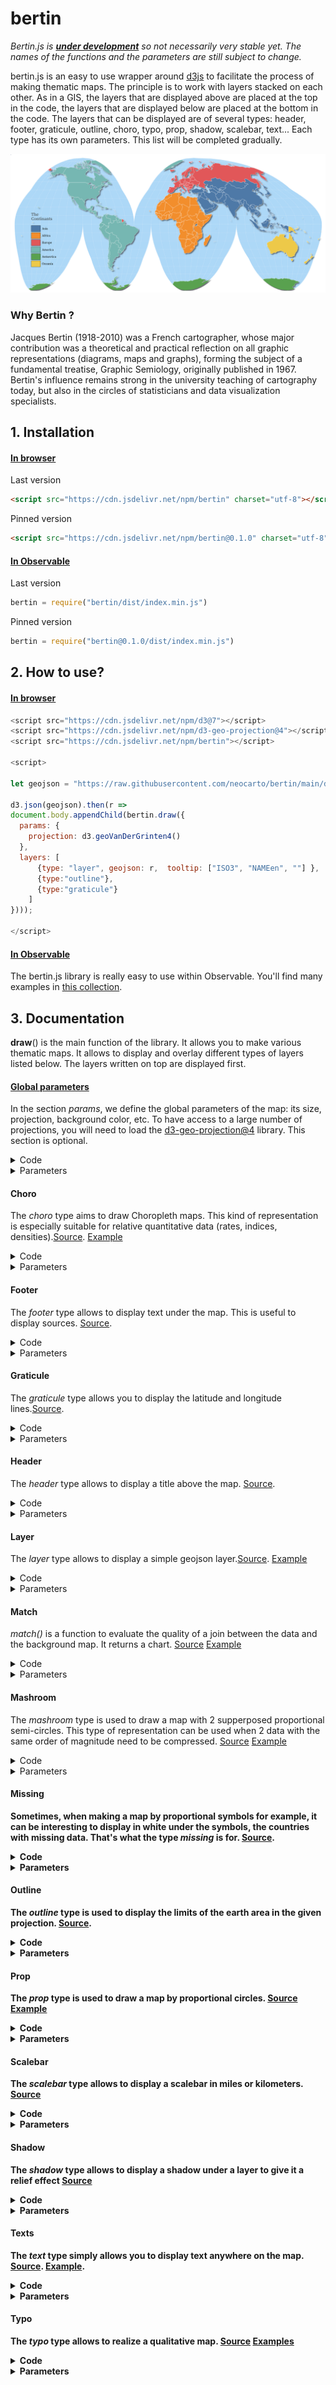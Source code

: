 # bertin

*Bertin.js is <ins>**under development**</ins> so not necessarily very stable yet. The names of the functions and the parameters are still subject to change.*

bertin.js is an easy to use wrapper around [d3js](https://github.com/d3/d3) to facilitate the process of making thematic maps. The principle is to work with layers stacked on each other. As in a GIS, the layers that are displayed above are placed at the top in the code, the layers that are displayed below are placed at the bottom in the code. The layers that can be displayed are of several types: header, footer, graticule, outline, choro, typo, prop, shadow, scalebar, text... Each type has its own parameters. This list will be completed gradually.

![](./img/bertin_typo.png)

### Why Bertin ?

Jacques Bertin (1918-2010) was a French cartographer, whose major contribution was a theoretical and practical reflection on all graphic representations (diagrams, maps and graphs), forming the subject of a fundamental treatise, Graphic Semiology, originally published in 1967. Bertin's influence remains strong in the university teaching of cartography today, but also in the circles of statisticians and data visualization specialists.

## 1. Installation

#### <ins>In browser</ins>

Last version

```html
<script src="https://cdn.jsdelivr.net/npm/bertin" charset="utf-8"></script>
```

Pinned version

```html
<script src="https://cdn.jsdelivr.net/npm/bertin@0.1.0" charset="utf-8"></script>
```

#### <ins>In Observable</ins>

Last version

~~~js
bertin = require("bertin/dist/index.min.js")
~~~

Pinned version

~~~js
bertin = require("bertin@0.1.0/dist/index.min.js")
~~~

## 2. How to use?


#### <ins>In browser</ins>

~~~js
<script src="https://cdn.jsdelivr.net/npm/d3@7"></script>
<script src="https://cdn.jsdelivr.net/npm/d3-geo-projection@4"></script>
<script src="https://cdn.jsdelivr.net/npm/bertin"></script>

<script>

let geojson = "https://raw.githubusercontent.com/neocarto/bertin/main/data/world.geojson"

d3.json(geojson).then(r =>
document.body.appendChild(bertin.draw({
  params: {
    projection: d3.geoVanDerGrinten4()
  },
  layers: [
      {type: "layer", geojson: r,  tooltip: ["ISO3", "NAMEen", ""] },
      {type:"outline"},
      {type:"graticule"}
    ]
})));

</script>
~~~

#### <ins>In Observable</ins>

The bertin.js library is really easy to use within Observable. You'll find many examples in [this collection](https://observablehq.com/collection/@neocartocnrs/bertin).

## 3. Documentation

<b>draw</b>() is the main function of the library. It allows you to make various thematic maps. It allows to display and overlay different types of layers listed below. The layers written on top are displayed first.

#### <ins>Global parameters</ins>

In the section *params*, we define the global parameters of the map: its size, projection, background color, etc. To have access to a large number of projections, you will need to load the [d3-geo-projection@4](https://github.com/d3/d3-geo-projection) library. This section is optional.

<details><summary>Code</summary>

~~~js
bertin.draw({
  params: {
    projection: d3.geoBertin1953(),
    width: 750,
  },
  layers: [...]
})
~~~

</details>

<details><summary>Parameters</summary>

- <b>projection</b>: a function defining the map projection. Cf d3-geo-projection@4 (default: d3.geoPatterson())
- <b>width</b>: width of the map (default:1000);
- <b>extent</b>: a feature defing the extent e.g. a country (default: null)
- <b>margin</b>: margin around features to be displayed. This option can be usefull if the stroke is very heavy (default: 1)
- <b>background</b>: color of the background (default: "none")

</details>

#### Choro

The *choro* type aims to draw Choropleth maps. This kind of representation is especially suitable for relative quantitative data (rates, indices, densities).[Source](https://github.com/neocarto/bertin/blob/main/src/layer-choro.js). [Example](https://observablehq.com/d/26db505c71cc6606?collection=@neocartocnrs/bertin)

<details><summary>Code</summary>

~~~js
bertin.draw({
  layers: [{
    {
      type: "choro",
      geojson: countries,
      id_geojson: "ISO3_CODE",
      data: maddison,
      id_data: "countrycode",
      var_data: "gdpppc",
      method: "quantile",
      pal: "Blues"
    }]
})
~~~

</details>

<details><summary>Parameters</summary>

- <b>geojson</b>: a geojson (<ins>compulsory<ins>)
- <b>data</b>: a geojson (<ins>compulsory<ins>)
- <b>id_geojson</b>: a string corresponding to the identifier of the features in the properties (<ins>compulsory<ins>)
- <b>id_data</b>: a string corresponding to the identifier of the features (<ins>compulsory<ins>)
- <b>var_data</b>: a string corresponding to the targeted variable (<ins>compulsory<ins>)
- <b>pal</b>: a palette of categorical colors (default: "Blues") [See](https://observablehq.com/@d3/color-schemes)
- <b>nbreaks</b>: Number of classes (default:5)
- <b>breaks</b>: Class breaks (default:null)
- <b>colors</b>: An array of colors (default: null)
- <b>method</b>: A method of classification. Jenks, q6, quantiles, equal (default: quantiles)
- <b>col_missing</b>: Color for missing values (default "#f5f5f5")
- <b>stroke</b>: stroke color (default: "white")
- <b>strokewidth</b>: Stroke width (default: 0.5)
- <b>fillopacity</b>: Fill opacity (dafault: 1)
- <b>tooltip</b>: an array of 3 values defing what to display within the tooltip. The two first values indicates the name of a field in properties. the third value is a string to indicates the unit (default:"")

Parameters of the legend

- <b/>leg_x</b>: position in x (if this value is not filled, the legend is not displayed)
- <b/>leg_y</b>: position in y (if this value is not filled, the legend is not displayed)
- <b>leg_w</b>: width of the bof (default: 30)
- <b>leg_h</b>: height of the bof (default:20)
- <b>leg_text</b>: text of the box (default: "text of the box")
- <b/>leg_fontsize</b>: text font size (default: 10)
- <b/>leg_fill</b>: color of the box (same as the layer displayed)
- <b/>leg_stroke</b>: stroke of the box (default: "black")
- <b/>leg_strokewidth</b>: stroke-width (default: 0.5)
- <b>leg_fillopacity</b>: stroke opacity (same as the layer displayed)
- <b/>leg_txtcol</b>: color of the texte (default: "#363636")
- <b/>leg_round</b>: Number of digits (default: undefined)
</details>


#### Footer

The *footer* type allows to display text under the map. This is useful to display sources. [Source](https://github.com/neocarto/bertin/blob/main/src/footer.js).

<details><summary>Code</summary>

~~~js
bertin.draw({
  layers: [{
        type: "footer",
        text: "Source: Worldbank, 2021",
        fontsize: 10
  }]
})
~~~

</details>

<details><summary>Parameters</summary>

- <b>text</b>: text to be displayed (default:"")
- <b>anchor</b>: text anchor. start, middle, end (default:"end")
- <b>fontsize</b>: size of the text (default:15)
- <b>fill</b>: color of the text (default:"#9e9696")
- <b>background</b>: background color (default: "white")
- <b>backgroundopacity</b>: background opacity (default: 1)

</details>


#### Graticule

The *graticule* type allows you to display the latitude and longitude lines.[Source](https://github.com/neocarto/bertin/blob/main/src/graticule.js).

<details><summary>Code</summary>

~~~js
bertin.draw({
  layers: [{
        type: "graticule",
        fill: "#644580",
        step:[20,10]
  }]
})
~~~

</details>

<details><summary>Parameters</summary>

- <b>stroke</b>: stroke color (default:"white")
- <b>strokewidth</b>: stroke width (default:0.8)
- <b>strokeopacity</b>: stroke opacity (default:0.5)
- <b>strokedasharray</b>stroke-dasharray (default:2)
- <b>step</b>: gap between graticules. The value can be a number or an array of two values (default:[10, 10])

</details>

#### Header

The *header* type allows to display a title above the map. [Source](https://github.com/neocarto/bertin/blob/main/src/header.js).

<details><summary>Code</summary>

~~~js
bertin.draw({
  layers: [{
        type: "header",
        text: "Title of the map",
        fontsize: 40
  }]
})
~~~

</details>

<details><summary>Parameters</summary>

- <b>text</b>: text to be displayed (default:"")
- <b>anchor</b>: text anchor. start, middle, end (default:"middle")
- <b>fontsize</b>: size of the text (default:20)
- <b>fill</b>: color of the text (default:"#9e9696")
- <b>background</b>: background color (default: "white")
- <b>backgroundopacity</b>: background opacity (default: 1)

</details>

#### Layer

The *layer* type allows to display a simple geojson layer.[Source](https://github.com/neocarto/bertin/blob/main/src/layer-simple.js). [Example](https://observablehq.com/d/d59855d7cc99f6e5?collection=@neocartocnrs/bertin)

<details><summary>Code</summary>

~~~js
bertin.draw({
  layers: [
    {
      type: "layer",
      geojson: *a geojson here*,
      fill: "#e6acdf",
      tooltip: ["CNTR_ID", "CNTR_NAME", ""]
    }
  ]
})
~~~

</details>

<details><summary>Parameters</summary>

- <b>geojson</b>: a geojson (<ins>compulsory<ins>)
- <b>fill</b>: fill color (default: a random color)
- <b>stroke</b>: stroke color (default: "white")
- <b>strokewidth</b> stroke width (default:0.5)
- <b>fillopacity</b>: fill opacity (default:1)
- <b>tooltip</b> an array of 3 values defing what to display within the tooltip. The two first values indicates the name of a field in properties. the third value is a string to indicates the unit (default:"")

Parameters of the legend

- <b/>leg_x</b>: position in x (if this value is not filled, the legend is not displayed)
- <b/>leg_y</b>: position in y (if this value is not filled, the legend is not displayed)
- <b>leg_w</b>: width of the bof (default: 30)
- <b>leg_h</b>: height of the bof (default:20)
- <b/>leg_title</b>: title of the legend (default; null)
- <b>leg_text</b>: text of the box (default: "text of the box")
- <b/>leg_fontsize</b>: title legend font size (default: 14)
- <b/>leg_fontsize2</b>: values font size (default: 10)
- <b/>leg_fill</b>: color of the box (same as the layer displayed)
- <b/>leg_stroke</b>: stroke of the box (default: "black")
- <b/>leg_strokewidth</b>: stroke-width (default: 0.5)
- <b>leg_fillopacity</b>: stroke opacity (same as the layer displayed)
- <b/>leg_txtcol</b>: color of the texte (default: "#363636")

</details>

#### Match

*match()* is a function to evaluate the quality of a join between the data and the background map. It returns a chart. [Source](https://github.com/neocarto/bertin/blob/main/src/match.js) [Example](https://observablehq.com/d/608ed06a679bfeca?collection=@neocartocnrs/bertin)

<details><summary>Code</summary>

~~~js
let testjoin = bertin.match(countries, "ISO3_CODE", maddison, "countrycode")
~~~

*.matched* returns an array containing matched ids

~~~js
testjoin.matched
~~~

*.matched_data* returns an array containing matched data ids

~~~js
testjoin.matched_data
~~~

*.unmatched_data* returns an array containing unmatched data ids

~~~js
testjoin.unmatched_data
~~~

*.unmatched_geom* returns an array containing unmatched geom ids

~~~js
testjoin.unmatched_geom
~~~

</details>

<details><summary>Parameters</summary>

- <b>geojson</b>: a geojson (<ins>compulsory<ins>)
- <b/>id_geojson</b>: a string corresponding to the identifier of the features in the properties (<ins>compulsory<ins>)
- <b/>data</b>: a geoj (<ins>compulsory<ins>)
- <b/>id_data</b>: a string corresponding to the identifier of the features (<ins>compulsory<ins>)

</details>


#### Mashroom

The *mashroom* type is used to draw a map with 2 supperposed proportional semi-circles. This type of representation can be used when 2 data with the same order of magnitude need to be compressed. [Source](https://github.com/neocarto/bertin/blob/main/src/layer-mashroom.js) [Example](https://observablehq.com/d/3c51f698ba19546c?collection=@neocartocnrs/bertin)

<details><summary>Code</summary>

~~~js
  bertin.draw({
    layers: [
      {
        type: "mashroom",
        geojson: mygeojson,
        id_geojson: "ids",
        data: mydata,
        id_data: "ids",
        top_var: "gdp_pct",
        bottom_var: "pop_pct",
        bottom_tooltip: ["name", "pop", "(thousands inh.)"],
        top_tooltip: ["name", "gdp", "(million $)"]
      }
    ]
  })
~~~

</details>

<details><summary>Parameters</summary>

- <b/>geojson</b>: a geojson (<ins>compulsory<ins>)
- <b/>data</b>: a geoj (<ins>compulsory<ins>)
- <b/>id_geojson</b>: a string corresponding to the identifier of the features in the properties (<ins>compulsory<ins>)
- <b/>id_data</b>: a string corresponding to the identifier of the features (<ins>compulsory<ins>)
- <b/>top_var: a string corresponding to the targeted top variable (<ins>compulsory<ins>)
- <b/>top_fill = top fill color (default: "#d64f4f")
- <b/>bottom_var: a string corresponding to the targeted bottom variable (<ins>compulsory<ins>)
- <b/>bottom_fill = bottom fill color (default: "#4fabd6")
- <b/>k</b>: size of the largest semi circle (defaul:50)
- <b/>stroke</b>: stroke color (default: "white")
- <b/>strokewidth</b>: stroke width (default: 0.5)
- <b/>fillopacity</b>: fill opacity (default: 1)
- <b/>top_tooltip</b>: an array of 3 values defing what to display within the tooltip. The two first values indicates the name of a field in properties. the third value is a string to indicates the unit (default:"")
- <b/>bottom_tooltip</b>: an array of 3 values defing what to display within the tooltip. The two first values indicates the name of a field in properties. the third value is a string to indicates the unit (default:"")

Parameters of the legend

- <b>leg_x</b>: position in x (if this value is not filled, the legend is not displayed)
- <b>leg_y</b>: position in y (if this value is not filled, the legend is not displayed)
- <b>leg_fontsize</b>: title legend font size (default: 14)
- <b>leg_fontsize2</b>: values font size (default: 10)
- <b>leg_round</b>: number of digits after the decimal point (default: undefined)
- <b>leg_txtcol</b>: color of the texte (default: "#363636")
- <b>leg_title</b>: title of the legend (default "Title, year")
- <b>leg_stroke</b>: stroke of the circles (default: "black")
- <b>leg_top_txt</b> title for the top variable (default top_var)
- <b>leg_bottom_txt</b> title for the bottom variable (default bottom_var)
- <b>leg_top_fill</b> color of top semi circles (default same as top_fill)
- <b>leg_bottom_fill</b> color of bottom semi circles (default same as bottom_fill)
- <b>leg_strokewidth</b> stroke width of elements in the legend (default 0.8)

</details>


#### Missing

Sometimes, when making a map by proportional symbols for example, it can be interesting to display in white under the symbols, the countries with missing data. That's what the type *missing* is for. [Source](https://github.com/neocarto/bertin/blob/main/src/layer-missing.js).

<details><summary>Code</summary>

~~~js
bertin.draw({
  layers: [
    {
      type: "missing",
      geojson: countries,
      id_geojson: "ISO3_CODE",
      data: maddison,
      id_data: "countrycode",
      var_data: "pop"
  ]
})
~~~

</details>

<details><summary>Parameters</summary>

- <b>geojson</b>: a geojson (<ins>compulsory<ins>)
- <b>data</b>: a geoj (<ins>compulsory<ins>)
- <b>id_geojson</b>: a string corresponding to the identifier of the features in the properties (<ins>compulsory<ins>)
- <b>id_data</b>: a string corresponding to the identifier of the features (<ins>compulsory<ins>)
- <b>var_data</b>: a string corresponding to the targeted variable (<ins>compulsory<ins>)
- <b>fill</b>: fill color (default: "white")
- <b>stroke</b>: stroke color (default: "white")
- <b>strokewidth</b>: stroke width (default: 0.5)
- <b>fillopacity</b>: fill opacity (default: 1)

Parameters of the legend

- <b>leg_x</b>: position in x (if this value is not filled, the legend is not displayed)
- <b>leg_y</b>: position in y (if this value is not filled, the legend is not displayed)
- <b>leg_w</b>: width of the bof (default: 30)
- <b>leg_h</b>: height of the bof (default:20)
- <b>leg_text</b>: text of the box (default: "text of the box")
- <b/>leg_fontsize</b>: text font size (default: 10)
- <b/>leg_fill</b>: color of the box (same as the layer displayed)
- <b/>leg_stroke</b>: stroke of the box (default: "black")
- <b/>leg_strokewidth</b>: stroke-width (default: 0.5)
- <b>leg_fillopacity</b>: stroke opacity (same as the layer displayed)
- <b/>leg_txtcol</b>: color of the texte (default: "#363636")

</details>

#### Outline

The *outline* type is used to display the limits of the earth area in the given projection. [Source](https://github.com/neocarto/bertin/blob/main/src/outline.js).

<details><summary>Code</summary>

~~~js
bertin.draw({
  layers: [{
        type: "outline",
        fill: "#4269ad"
  }]
})
~~~

</details>

<details><summary>Parameters</summary>

- <b>fill</b>: fill color of the outline (default: "#add8f7")
- <b>stroke</b>: stroke color (default:"none")
- <b>strokewidth</b>: stroke width (default: 1)

</details>

#### Prop

The *prop* type is used to draw a map by proportional circles. [Source](https://github.com/neocarto/bertin/blob/main/src/layer-prop.js) [Example](https://observablehq.com/d/6648e042f25e7241?collection=@neocartocnrs/bertin)

<details><summary>Code</summary>

~~~js
  bertin.draw({
    layers: [
      {
        type: "prop",
        geojson: countries,
        id_geojson: "ISO3_CODE",
        data: maddison,
        id_data: "countrycode",
        var_data: "pop",
        k: 60,
        tooltip: ["country", "pop", "(inh.)"]
      }
    ]
  })
~~~

</details>

<details><summary>Parameters</summary>

- <b/>geojson</b>: a geojson (<ins>compulsory<ins>)
- <b/>data</b>: a geoj (<ins>compulsory<ins>)
- <b/>id_geojson</b>: a string corresponding to the identifier of the features in the properties (<ins>compulsory<ins>)
- <b/>id_data</b>: a string corresponding to the identifier of the features (<ins>compulsory<ins>)
- <b/>var_data</b>: a string corresponding to the targeted variable (<ins>compulsory<ins>)
- <b/>k</b>: size of the largest circle (defaul:50)
- <b/>fill</b>: fill color (default: random color)
- <b/>stroke</b>: stroke color (default: "white")
- <b/>strokewidth</b>: stroke width (default: 0.5)
- <b/>fillopacity</b>: fill opacity (default: 1)
- <b>tooltip</b> an array of 3 values defing what to display within the tooltip. The two first values indicates the name of a field in properties. the third value is a string to indicates the unit (default:"")

Parameters of the legend

- <b/>leg_x</b>: position in x (if this value is not filled, the legend is not displayed)
- <b/>leg_y</b>: position in y (if this value is not filled, the legend is not displayed)
- <b/>leg_fill</b>: color of the circles (default: "none")
- <b/>leg_stroke</b>: stroke of the circles (default: "black")
- <b/>leg_strokewidth</b>: stoke-width (default: 0.8)
- <b/>leg_txtcol</b>: color of the texte (default: "#363636")
- <b/>leg_title</b>: title of the legend (default var_data)
- <b/>leg_round</b>: number of digits after the decimal point (default: undefined)
- <b/>leg_fontsize</b>: title legend font size (default: 14)
- <b/>leg_fontsize2</b>: values font size (default: 10)

</details>

#### Scalebar

The *scalebar* type allows to display a scalebar in miles or kilometers. [Source](https://github.com/neocarto/bertin/blob/main/src/scalerbar.js)

<details><summary>Code</summary>

  ~~~js
  bertin.draw({
    layers: [
      {
        type: "scalebar",
        units: "miles"
      },
    ]
  })
  ~~~

</details>

<details><summary>Parameters</summary>

- <b/>x</b>: position in x (if this value is not filled, the legend is displayed on the left)
- <b/>y</b>: position in x (if this value is not filled, the legend is displayed at the bottom)
- <b/>units</b>: distance unit, miles or kilometers (default: "kilimeters")

</details>

#### Shadow

The *shadow* type allows to display a shadow under a layer to give it a relief effect [Source](https://github.com/neocarto/bertin/blob/main/src/shadow.js)

<details><summary>Code</summary>

~~~js
bertin.draw({
  layers: [
    {
      type: "shadow",
      geojson: JPN,
      dx: 5,
      dy: 5
    },
  ]
})
~~~

</details>

<details><summary>Parameters</summary>

- <b>col</b>: color (default: "#35383d")
- <b>dx</b>: shift in x (default: 3)
- <b>dy</b>: shift in y (default: 3)
- <b>stdDeviation</b> blur (default: 1.5)
- <b>opacity</b>: opacity (default: 0.7)

</details>

#### Texts

The *text* type simply allows you to display text anywhere on the map. [Source](https://github.com/neocarto/bertin/blob/main/src/text.js). [Example](https://observablehq.com/d/95fcfac18b213daf?collection=@neocartocnrs/bertin).

<details><summary>Code</summary>

~~~js
bertin.draw({
  layers: [
    {
      type: "text",
      text: "This is my text",
      position: "bottomright",
      fontsize: 20,
      baseline: "middle",
      frame_stroke: "red",
      margin: 4
    }
  ]
})
~~~

</details>

<details><summary>Parameters</summary>

- <b>position</b>: position of the text. It can be an array with x,y coordinates. For example [100,200]. It can be also a string defining the position. "topleft", "top", "topright", "left", "middle", "right", "bottomleft", "bottom", "bottomright" (default: "topleft")
- <b>text</b>: text to display. With the backticks, it is possible to display a text on several lines (default: "Your text here!")
- <b>fontsize</b>: text size (default: 15)
- <b>margin</b>: margin around the text (default: 0)
- <b>anchor</b>: text anchor. start, middle, end (default: "start")
- <b>baseline</b>: alignment baseline. "baseline", "middle", "hanging" (default:"hanging")
- <b>fill</b>: text color (default: "#474342")
- <b>stroke</b>: stroke color (default: "none")
- <b>frame_fill</b>: frame background color (default:"none")
- <b>frame_stroke</b>: frame stroke color (default: "none")
- <b>frame_strokewidth</b>: thickness of the frame contour (default: 1)
- <b>frame_opacity</b>: frame opacity (default: 1)

</details>

#### Typo

The *typo* type allows to realize a qualitative map. [Source](https://github.com/neocarto/bertin/blob/main/src/layer-typo.js) [Examples](https://observablehq.com/d/bf52a76ebafaba98?collection=@neocartocnrs/bertin)

<details><summary>Code</summary>

~~~js
  bertin.draw({
    layers: [
      {
        type: "typo",
        geojson: countries,
        id_geojson: "ISO3_CODE",
        data: maddison,
        id_data: "countrycode",
        var_data: "region"
    ]
  })
~~~

</details>

<details><summary>Parameters</summary>

- <b/>geojson</b>: a geojson (<ins>compulsory<ins>)
- <b/>data</b>: a geojson (<ins>compulsory<ins>)
- <b/>id_geojson</b>: a string corresponding to the identifier of the features in the properties (<ins>compulsory<ins>)
- <b/>id_data</b>: a string corresponding to the identifier of the features (<ins>compulsory<ins>)
- <b/>var_data</b>: a string corresponding to the targeted variable (<ins>compulsory<ins>)
- <b>colors</b>: An array containig n colors for n types (defaut: null)
- <b>pal</b>: a palette of categorical colors (default: "Tableau10") [See](https://observablehq.com/@d3/color-schemes)
- <b>col_missing</b>: Color for missing values (default "#f5f5f5")
- <b>stroke</b>: sreoke color (default: "white")
- <b>strokewidth</b>: Stroke width (default: 0.5)
- <b>fillopacity</b>: Fill opacity (dafault: 1)
- <b>tooltip</b>: An array of 3 values defing what to display within the tooltip. The two first values indicates the name of a field in properties. the third value is a string to indicates the unit (default:"")

Parameters of the legend

- <b/>leg_x</b>: position in x (if this value is not filled, the legend is not displayed)
- <b/>leg_y</b>: position in y (if this value is not filled, the legend is not displayed)
- <b>leg_w</b>: width of the bof (default: 30)
- <b>leg_h</b>: height of the bof (default:20)
- <b/>leg_title</b>: title of the legend (default; null)
- <b/>leg_fontsize</b>: title legend font size (default: 14)
- <b/>leg_fontsize2</b>: values font size (default: 10)
- <b/>leg_stroke</b>: stroke of the box (default: "black")
- <b/>leg_strokewidth</b>: stroke-width (default: 0.5)
- <b>leg_fillopacity</b>: stroke opacity (same as the layer displayed)
- <b/>leg_txtcol</b>: color of the texte (default: "#363636")

</details>
